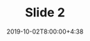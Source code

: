 ---
type: lecture
date: 2019-10-02T8:00:00+4:38
title: Slide 2
slides: /Static_files/slides/S2.pdf
#video: https://drive.iust.ac.ir/index.php/s/Xu0ZXbjx5bsakKV/download?path=%2FVideos&files=S1.mp4
#notes: /static_files/presentations/lec.zip
#codes: /static_files/presentations/code.zip
tldr: "An introduction to database"
#thumbnail: /static_files/presentations/lec.jpg
---